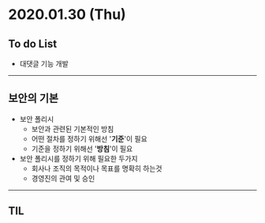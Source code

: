 # 2020.01.30 (Thu)

## To do List

- 대댓글 기능 개발

---

## 보안의 기본

- 보안 폴리시
  - 보안과 관련된 기본적인 방침
  - 어떤 절차를 정하기 위해선 '**기준**'이 필요
  - 기준을 정하기 위해선 '**방침**'이 필요
- 보안 폴리시를 정하기 위해 필요한 두가지
  - 회사나 조직의 목적이나 목표를 명확히 하는것
  - 경영진의 관여 및 승인

---

## TIL

